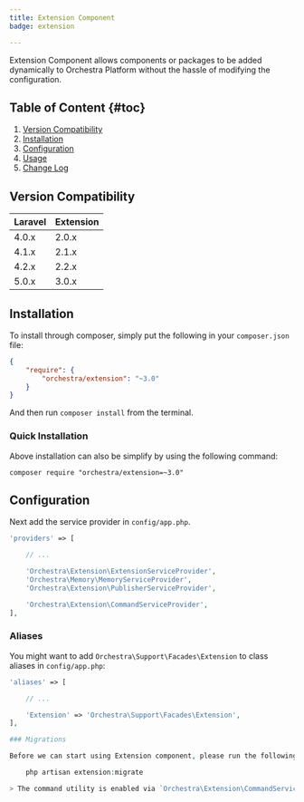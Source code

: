 ```yaml
---
title: Extension Component
badge: extension

---
```


Extension Component allows components or packages to be added dynamically to Orchestra Platform without the hassle of modifying the configuration.

## Table of Content {#toc}

1. [Version Compatibility](#compatibility)
2. [Installation](#installation)
3. [Configuration](#configuration)
4. [Usage]({doc-url}/components/extension/usage)
5. [Change Log]({doc-url}/components/extension/changes#v3-0)

<a name="compatibility"></a>
## Version Compatibility

Laravel    | Extension
:----------|:----------
 4.0.x     | 2.0.x
 4.1.x     | 2.1.x
 4.2.x     | 2.2.x
 5.0.x     | 3.0.x

<a name="installation"></a>
## Installation

To install through composer, simply put the following in your `composer.json` file:

```json
{
	"require": {
		"orchestra/extension": "~3.0"
	}
}
```

And then run `composer install` from the terminal.

<a name="quick-installation"></a>
### Quick Installation

Above installation can also be simplify by using the following command:

	composer require "orchestra/extension=~3.0"

<a name="configuration"></a>
## Configuration

Next add the service provider in `config/app.php`.

```php
'providers' => [

	// ...

	'Orchestra\Extension\ExtensionServiceProvider',
	'Orchestra\Memory\MemoryServiceProvider',
	'Orchestra\Extension\PublisherServiceProvider',

	'Orchestra\Extension\CommandServiceProvider',
],
```

### Aliases

You might want to add `Orchestra\Support\Facades\Extension` to class aliases in `config/app.php`:

```php
'aliases' => [

	// ...

	'Extension' => 'Orchestra\Support\Facades\Extension',
],

### Migrations

Before we can start using Extension component, please run the following:

	php artisan extension:migrate

> The command utility is enabled via `Orchestra\Extension\CommandServiceProvider`.
